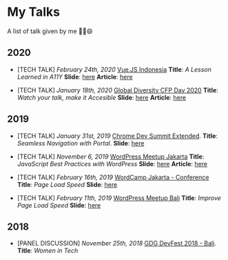 My Talks
===

A list of talk given by me ✌🏻😄

## 2020

* [TECH TALK] *February 24th, 2020* [Vue.JS Indonesia](https://twitter.com/vuejs_id/status/1228955638547353601) **Title**: *A Lesson Learned in A11Y* **Slide**: [here](https://app.netlify.com/sites/a11y-vue-demo/overview) **Article**: [here](https://adriantirusli.me/blog/a11y-vue/)

* [TECH TALK] *January 18th, 2020* [Global Diversity CFP Day 2020](https://www.globaldiversitycfpday.com/events/230) **Title**: *Watch your talk, make it Accesible* **Slide**: [here](https://accessible-talk-slide.netlify.com/) **Article**: [here](https://medium.com/@adriantirusli/not-only-your-web-pages-but-watch-your-talk-make-it-accessible-d2ec249c43b7)


## 2019

* [TECH TALK] *January 31st, 2019* [Chrome Dev Summit Extended](https://twitter.com/JakartaJS/status/1202070834270965760). **Title**: *Seamless Navigation with Portal*. **Slide**: [here](https://docs.google.com/presentation/d/1_SHGMYk7DTqYNUxKiUSJTbU0sUop3iUmXqPPejvlpIg/edit?usp=sharing)

* [TECH TALK] *November 6, 2019* [WordPress Meetup Jakarta](https://www.meetup.com/Jakarta-WordPress-Meetup/events/265893425/) **Title**: *JavaScript Best Practices with WordPress* **Slide**: [here](http://bit.ly/pageloadspeedslide) **Article**: [here](https://medium.com/@adriantirusli/javascript-best-practices-with-wordpress-2019-e39fc05ee65d)

* [TECH TALK] *February 16th, 2019* [WordCamp Jakarta - Conference](https://2019.jakarta.wordcamp.org/speakers/) **Title**: *Page Load Speed* **Slide**: [here](http://bit.ly/pageloadspeedslide)

* [TECH TALK] *February 11th, 2019* [WordPress Meetup Bali](https://www.meetup.com/Bali-WordPress-Meetup/events/258664653/) **Title**: *Improve Page Load Speed* **Slide**: [here](http://bit.ly/pageloadspeedslide)


## 2018

* [PANEL DISCUSSION] *November 25th, 2018* [GDG DevFest 2018 - Bali](https://www.meetup.com/GDG-Bali/events/255353828/). **Title**: *Women in Tech*

